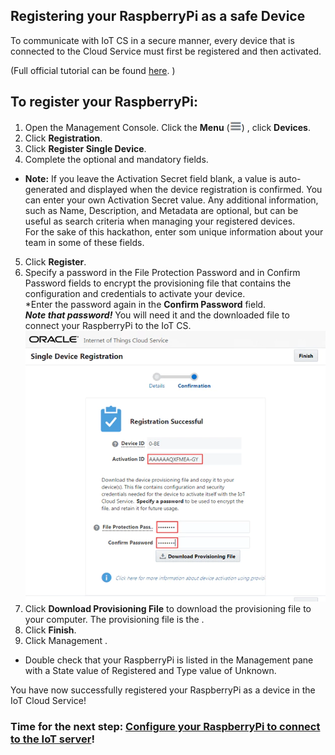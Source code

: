 ## Registering your RaspberryPi as a safe Device ##

To communicate with IoT CS in a secure manner, every device that is connected to the Cloud Service must first be registered and then activated. 

(Full official tutorial can be found [here](https://docs.oracle.com/en/cloud/paas/iot-cloud/iotgs/registering-your-devices.html "Registering Your Devices"). )

## To register your RaspberryPi:

1. Open the Management Console. Click the **Menu** (![Menu](images/iot-menu-icon.png)) , click **Devices**.
2. Click **Registration**.
3. Click **Register Single Device**.
4. Complete the optional and mandatory fields.
  * **Note:** If you leave the Activation Secret field blank, a value is auto-generated and displayed when the device registration is confirmed. You can enter your own Activation Secret value. Any additional information, such as Name, Description, and Metadata are optional, but can be useful as search criteria when managing your registered devices.  
  For the sake of this hackathon, enter som unique information about your team in some of these fields.
5. Click **Register**.
6. Specify a password in the File Protection Password and in Confirm Password fields to encrypt the provisioning file that contains the configuration and credentials to activate your device.  
  *Enter the password again in the **Confirm Password** field.  
   **_Note that password!_** You will need it and the downloaded file to connect your RaspberryPi to the IoT CS.  
   ![Registration](images/registration_confirmation.png)
7. Click **Download Provisioning File** to download the provisioning file to your computer.
The provisioning file is the .
8. Click **Finish**.
9. Click Management .
  * Double check that your RaspberryPi is listed in the Management pane with a State value of Registered and Type value of Unknown.

You have now successfully registered your RaspberryPi as a device in the IoT Cloud Service!

### Time for the next step: [Configure your RaspberryPi to connect to the IoT server](configure.md)! ###
